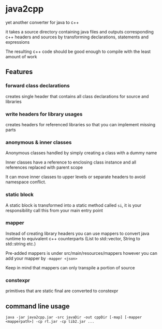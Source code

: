 # java2cpp

yet another converter for java to c++ 

it takes a source directory containing java files and outputs corresponding c++ headers and sources by transforming declarations, statements and expressions

The resulting c++ code should be good enough to compile with the least amount of work
## Features

### forward class declarations
creates single header that contains all class declarations for source and libraries 

### write headers for library usages
creates headers for referenced libraries so that you can implement missing parts

### anonymous & inner classes
Anonymous classes handled by simply creating a class with a dummy name

Inner classes have a reference to enclosing class instance and all references replaced with parent scope

It can move inner classes to upper levels or separate headers to avoid namespace conflict. 
### static block
A static block is transformed into a static method called ``si``, it is your responsibility call this from your main entry point

### mapper
Instead of creating library headers you can use mappers to convert java runtime to equivalent c++ counterparts (List to std::vector, String to std::string etc.)

Pre-added mappers is under src/main/resources/mappers however you can add your mapper by ``-mapper <json>``

Keep in mind that mappers can only transpile a portion of source

### constexpr
primitives that are static final are converted to constexpr
## command line usage
````
java -jar java2cpp.jar -src javaDir -out cppDir [-map] [-mapper <mapperpath>] -cp rt.jar -cp lib2.jar ...